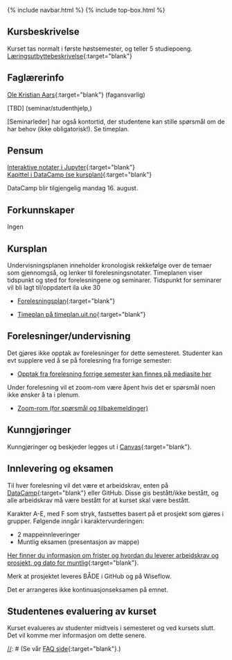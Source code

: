 {% include navbar.html %}
{% include top-box.html %}

<!--For å endre fagtittel, fagundertittel, bakgrunn og fagbilde gjør endringer i config.yml->
<!--Gjør endringer under her-->

## Kursbeskrivelse 

Kurset tas normalt i første høstsemester, og teller 5 studiepoeng.  
[Læringsutbyttebeskrivelse](https://uit.no/utdanning/emner/emne?p_document_id=766160){:target="blank"}

## Faglærerinfo  

[Ole Kristian Aars](https://uit.no/ansatte/person?p_document_id=768566){:target="blank"} (fagansvarlig)

[TBD] (seminar/studenthjelp,<epost>)

[Seminarleder] har også kontortid, der studentene kan stille spørsmål om de har behov (ikke obligatorisk!). Se timeplan. 


## Pensum  

[Interaktive notater i Jupyter](https://github.com/uit-sok-1003-h22){:target="blank"}  
[Kapittel i DataCamp (se kursplan)](https://learn.datacamp.com/){:target="blank"} 

DataCamp blir tilgjengelig mandag 16. august.

## Forkunnskaper  
Ingen 

## Kursplan  

Undervisningsplanen inneholder kronologisk rekkefølge over de temaer som gjennomgså, og lenker til forelesningsnotater. Timeplanen viser tidspunkt og sted for forelesningene og seminarer. Tidspunkt for seminarer vil bli lagt til/oppdatert ila uke 30

- [Forelesningsplan](forelesningsplan.md){:target="blank"}

- [Timeplan på timeplan.uit.no](https://timeplan.uit.no/emne_timeplan.php?sem=22h&module=SOK-1003-1#week=33-52){:target="blank"}

## Forelesninger/undervisning

Det gjøres ikke opptak av forelesninger for dette semesteret. Studenter kan evt supplere ved å se på forelesning fra forrige semester:

- [Opptak fra forelesning forrige semester kan finnes på mediasite her](https://mediasite.uit.no/Mediasite/Channel/b5ed2471bf8e45aaa161225fe36e0c645f/watch/3865728a718e4785b303819d02ee996d1d)

Under forelesning vil et zoom-rom være åpent hvis det er spørsmål noen ikke ønsker å ta i plenum.

- [Zoom-rom (for spørsmål og tilbakemeldinger)](https://uit.zoom.us/j/7036118194?pwd=Umxlb1VFOXRaa3dDSUdaTzNUbTYrUT09)

## Kunngjøringer  

Kunngjøringer og beskjeder legges ut i [Canvas](https://uit.instructure.com/courses/26947){:target="blank"}.


## Innlevering og eksamen  
Til hver forelesning vil det være et arbeidskrav, enten på [DataCamp](https://learn.datacamp.com/){:target="blank"} eller GitHub. Disse gis bestått/ikke bestått, og alle arbeidskrav må være bestått for at kurset skal være bestått. 

Karakter A-E, med F som stryk, fastsettes basert på et prosjekt som gjøres i grupper. Følgende inngår i karaktervurderingen:

- 2 mappeinnleveringer 
- Muntlig eksamen (presentasjon av mappe)


[Her finner du informasjon om frister og hvordan du leverer arbeidskrav og prosjekt, og dato for muntlig](semesteroppgave.md){:target="blank"}. 

Merk at prosjektet leveres BÅDE i GitHub og på Wiseflow.

Det er arrangeres ikke kontinuasjonseksamen på emnet.



## Studentenes evaluering av kurset  

Kurset evalueres av studenter midtveis i semesteret og ved kursets slutt. Det vil komme mer informasjon om dette senere.


[//]: # (## FAQ - Ofte stilte spørsmål og svar)

[//]: # (Se vår [FAQ side](faq.md){:target="blank"}.)

